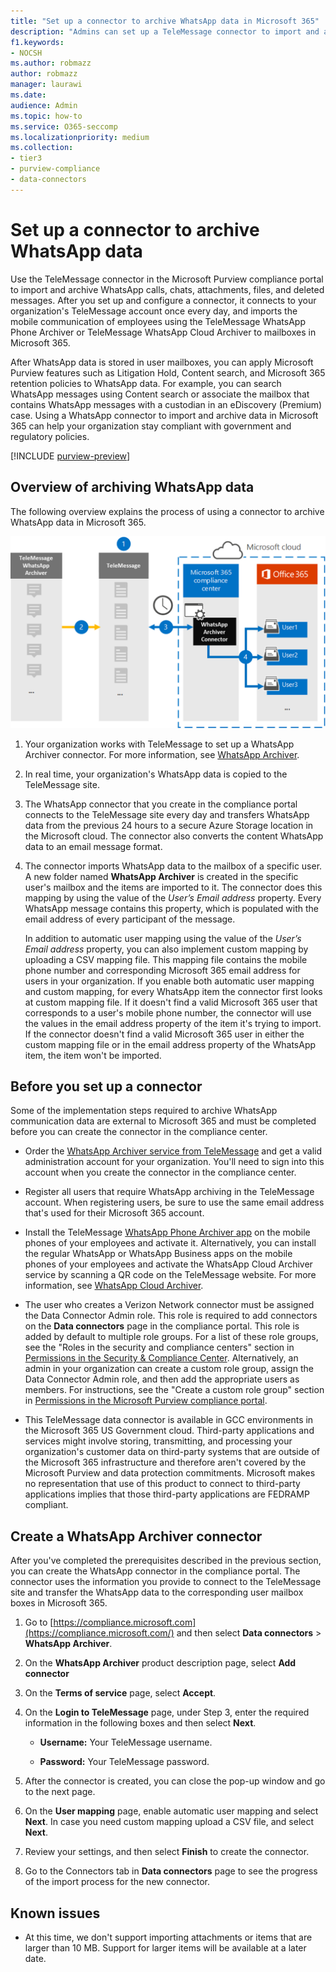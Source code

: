 ```yaml
---
title: "Set up a connector to archive WhatsApp data in Microsoft 365"
description: "Admins can set up a TeleMessage connector to import and archive WhatsApp data in Microsoft 365. This lets you archive data from third-party data sources in Microsoft 365 so you can use compliance features such as legal hold, content search, and retention policies to manage your organization's third-party data."
f1.keywords:
- NOCSH
ms.author: robmazz
author: robmazz
manager: laurawi
ms.date: 
audience: Admin
ms.topic: how-to
ms.service: O365-seccomp
ms.localizationpriority: medium
ms.collection:
- tier3
- purview-compliance
- data-connectors
---
```


# Set up a connector to archive WhatsApp data

Use the TeleMessage connector in the Microsoft Purview compliance portal to import and archive WhatsApp calls, chats, attachments, files, and deleted messages. After you set up and configure a connector, it connects to your organization's TeleMessage account once every day, and imports the mobile communication of employees using the TeleMessage WhatsApp Phone Archiver or TeleMessage WhatsApp Cloud Archiver to mailboxes in Microsoft 365.

After WhatsApp data is stored in user mailboxes, you can apply Microsoft Purview features such as Litigation Hold, Content search, and Microsoft 365 retention policies to WhatsApp data. For example, you can search WhatsApp messages using Content search or associate the mailbox that contains WhatsApp messages with a custodian in an eDiscovery (Premium) case. Using a WhatsApp connector to import and archive data in Microsoft 365 can help your organization stay compliant with government and regulatory policies.

[!INCLUDE [purview-preview](../includes/purview-preview.md)]

## Overview of archiving WhatsApp data

The following overview explains the process of using a connector to archive WhatsApp data in Microsoft 365.

![WhatsApp archiving workflow.](../media/WhatsAppConnectorWorkflow.png)

1. Your organization works with TeleMessage to set up a WhatsApp Archiver connector. For more information, see [WhatsApp Archiver](https://www.telemessage.com/office365-activation-for-whatsapp-archiver).

2. In real time, your organization's WhatsApp data is copied to the TeleMessage site.

3. The WhatsApp connector that you create in the compliance portal connects to the TeleMessage site every day and transfers WhatsApp data from the previous 24 hours to a secure Azure Storage location in the Microsoft cloud. The connector also converts the content WhatsApp data to an email message format.

4. The connector imports WhatsApp data to the mailbox of a specific user. A new folder named **WhatsApp Archiver** is created in the specific user's mailbox and the items are imported to it. The connector does this mapping by using the value of the *User’s Email address* property. Every WhatsApp message contains this property, which is populated with the email address of every participant of the message.

   In addition to automatic user mapping using the value of the *User’s Email address* property, you can also implement custom mapping by uploading a CSV mapping file. This mapping file contains the mobile phone number and corresponding Microsoft 365 email address for users in your organization. If you enable both automatic user mapping and custom mapping, for every WhatsApp item the connector first looks at custom mapping file. If it doesn't find a valid Microsoft 365 user that corresponds to a user's mobile phone number, the connector will use the values in the email address property of the item it's trying to import. If the connector doesn't find a valid Microsoft 365 user in either the custom mapping file or in the email address property of the WhatsApp item, the item won't be imported.

## Before you set up a connector

Some of the implementation steps required to archive WhatsApp communication data are external to Microsoft 365 and must be completed before you can create the connector in the compliance center.

- Order the [WhatsApp Archiver service from TeleMessage](https://www.telemessage.com/mobile-archiver/order-mobile-archiver-for-o365) and get a valid administration account for your organization. You'll need to sign into this account when you create the connector in the compliance center.

- Register all users that require WhatsApp archiving in the TeleMessage account. When registering users, be sure to use the same email address that's used for their Microsoft 365 account.

- Install the TeleMessage [WhatsApp Phone Archiver app](https://www.telemessage.com/mobile-archiver/whatsapp-phone-archiver-2/) on the mobile phones of your employees and activate it. Alternatively, you can install the regular WhatsApp or WhatsApp Business apps on the mobile phones of your employees and activate the WhatsApp Cloud Archiver service by scanning a QR code on the TeleMessage website. For more information, see [WhatsApp Cloud Archiver](https://www.telemessage.com/mobile-archiver/whatsapp-archiver/whatsapp-cloud-archiver/).

- The user who creates a Verizon Network connector must be assigned the Data Connector Admin role. This role is required to add connectors on the **Data connectors** page in the compliance portal. This role is added by default to multiple role groups. For a list of these role groups, see the "Roles in the security and compliance centers" section in [Permissions in the Security & Compliance Center](../security/office-365-security/permissions-in-the-security-and-compliance-center.md#roles-in-the-security--compliance-center). Alternatively, an admin in your organization can create a custom role group, assign the Data Connector Admin role, and then add the appropriate users as members. For instructions, see the "Create a custom role group" section in [Permissions in the Microsoft Purview compliance portal](microsoft-365-compliance-center-permissions.md#create-a-custom-role-group).

- This TeleMessage data connector is available in GCC environments in the Microsoft 365 US Government cloud. Third-party applications and services might involve storing, transmitting, and processing your organization's customer data on third-party systems that are outside of the Microsoft 365 infrastructure and therefore aren't covered by the Microsoft Purview and data protection commitments. Microsoft makes no representation that use of this product to connect to third-party applications implies that those third-party applications are FEDRAMP compliant.

## Create a WhatsApp Archiver connector

After you've completed the prerequisites described in the previous section, you can create the WhatsApp connector in the compliance portal. The connector uses the information you provide to connect to the TeleMessage site and transfer the WhatsApp data to the corresponding user mailbox boxes in Microsoft 365.

1. Go to [https://compliance.microsoft.com](https://compliance.microsoft.com/) and then select **Data connectors** > **WhatsApp Archiver**.

2. On the **WhatsApp Archiver** product description page, select **Add connector**

3. On the **Terms of service** page, select **Accept**.

4. On the **Login to TeleMessage** page, under Step 3, enter the required information in the following boxes and then select **Next**.

   - **Username:** Your TeleMessage username.

   - **Password:** Your TeleMessage password.

5. After the connector is created, you can close the pop-up window and go to the next page.

6. On the **User mapping** page, enable automatic user mapping and select **Next**. In case you need custom mapping upload a CSV file, and select **Next**.

7. Review your settings, and then select **Finish** to create the connector.

8. Go to the Connectors tab in **Data connectors** page to see the progress of the import process for the new connector.

## Known issues

- At this time, we don't support importing attachments or items that are larger than 10 MB. Support for larger items will be available at a later date.
